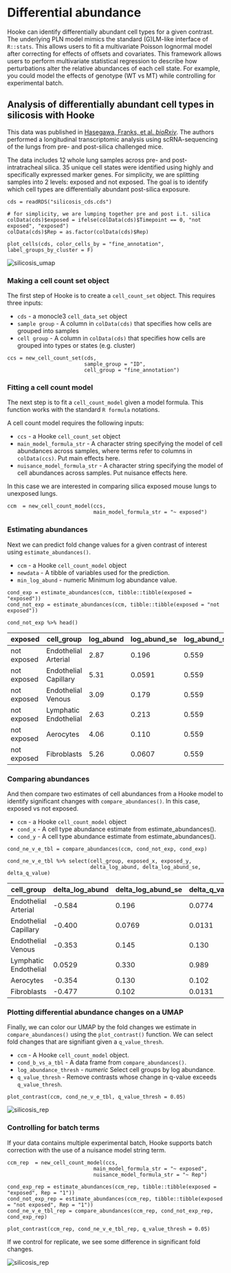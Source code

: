 # Differential abundance

Hooke can identify differentially abundant cell types for a given contrast. The underlying PLN model mimics the standard (G)LM-like interface of `R::stats`. This allows users to fit a multivariate Poisson lognormal model after correcting for effects of offsets and covariates. This framework allows users to perform multivariate statistical regression to describe how perturbations alter the relative abundances of each cell state. For example, you could model the effects of genotype (WT vs MT) while controlling for experimental batch. 


## Analysis of differentially abundant cell types in silicosis with Hooke

This data was published in [Hasegawa, Franks, et al. _bioRxiv_](https://www.biorxiv.org/content/10.1101/2023.02.17.528996v1). 
The authors performed a longitudinal transcriptomic analysis using scRNA-sequencing of the lungs from pre- and post-silica challenged mice. 

The data includes 12 whole lung samples across pre- and post- intratracheal silica. 35 unique cell states were identified using highly and specifically expressed marker genes. For simplicity, we are splitting samples into 2 levels: exposed and not exposed. The goal is to identify which cell types are differentially abundant post-silica exposure. 

```
cds = readRDS("silicosis_cds.cds")

# for simplicity, we are lumping together pre and post i.t. silica
colData(cds)$exposed = ifelse(colData(cds)$Timepoint == 0, "not exposed", "exposed")
colData(cds)$Rep = as.factor(colData(cds)$Rep)

plot_cells(cds, color_cells_by = "fine_annotation", label_groups_by_cluster = F)

```
![silicosis_umap](assets/silcosis_umap.png)


### Making a cell count set object 

The first step of Hooke is to create a `cell_count_set` object. This requires three inputs: 

* `cds` - a monocle3 `cell_data_set` object
* `sample group` -  A column in `colData(cds)` that specifies how cells are grouped into samples
* `cell group` - A column in `colData(cds)` that specifies how cells are grouped into types or states (e.g. cluster)

```
ccs = new_cell_count_set(cds, 
                         sample_group = "ID", 
                         cell_group = "fine_annotation")
```


### Fitting a cell count model 

The next step is to fit a `cell_count_model` given a model formula. This function works with the standard `R formula` notations. 

A cell count model requires the following inputs: 

* `ccs` - a Hooke `cell_count_set` object
* `main_model_formula_str` -  A character string specifying the model of cell abundances across samples, where terms refer to columns in `colData(ccs)`. Put main effects here.
* `nuisance_model_formula_str` - A character string specifying the model of cell abundances across samples. Put nuisance effects here.

In this case we are interested in comparing silica exposed mouse lungs to unexposed lungs. 

```
ccm  = new_cell_count_model(ccs,
                            main_model_formula_str = "~ exposed")
```

### Estimating abundances 

Next we can predict fold change values for a given contrast of interest using `estimate_abundances()`.  

* `ccm` - a Hooke `cell_count_model` object
* `newdata` - A tibble of variables used for the prediction.
* `min_log_abund` - numeric Minimum log abundance value.

```
cond_exp = estimate_abundances(ccm, tibble::tibble(exposed = "exposed"))
cond_not_exp = estimate_abundances(ccm, tibble::tibble(exposed = "not exposed"))

cond_not_exp %>% head()
```

|  exposed    | cell_group           | log_abund | log_abund_se | log_abund_sd
|---|---|---|---|---|
|not exposed |Endothelial Arterial    |   2.87    |   0.196      |   0.559
| not exposed |Endothelial Capillary    |  5.31   |    0.0591    |    0.559
| not exposed |Endothelial Venous      |   3.09    |   0.179     |    0.559
| not exposed |Lymphatic Endothelial   |   2.63    |   0.213     |    0.559
| not exposed |Aerocytes               |   4.06     |  0.110     |    0.559
| not exposed |Fibroblasts             |   5.26     |  0.0607    |    0.559

### Comparing abundances

And then compare two estimates of cell abundances from a Hooke model to identify significant changes with `compare_abundances()`. In this case, exposed vs not exposed. 

* `ccm` - a Hooke `cell_count_model` object
* `cond_x` - A cell type abundance estimate from estimate_abundances().
* `cond_y` - A cell type abundance estimate from estimate_abundances().

```
cond_ne_v_e_tbl = compare_abundances(ccm, cond_not_exp, cond_exp)

cond_ne_v_e_tbl %>% select(cell_group, exposed_x, exposed_y,
                           delta_log_abund, delta_log_abund_se, delta_q_value)

```

| cell_group  | delta_log_abund |  delta_log_abund_se |  delta_q_value |
|---|---|---|---|
| Endothelial Arterial    |      -0.584     |         0.196     |    0.0774 |
| Endothelial Capillary    |     -0.400      |        0.0769    |    0.0131 |
| Endothelial Venous      |    -0.353       |     0.145     |    0.130 |
| Lymphatic Endothelial   |     0.0529       |      0.330    |     0.989 | 
| Aerocytes               |     -0.354      |      0.130      |   0.102 |
| Fibroblasts             |     -0.477      |       0.102      |   0.0131|

### Plotting differential abundance changes on a UMAP

Finally, we can color our UMAP by the fold changes we estimate in `compare_abundances()` using the `plot_contrast()` function. We can select fold changes that are signifiant given a `q_value_thresh`. 

* `ccm`	- A Hooke `cell_count_model` object.
* `cond_b_vs_a_tbl` - A data frame from `compare_abundances()`.
* `log_abundance_thresh` - _numeric_ Select cell groups by log abundance.
* `q_value_thresh` - Remove contrasts whose change in q-value exceeds `q_value_thresh`.

```
plot_contrast(ccm, cond_ne_v_e_tbl, q_value_thresh = 0.05)
```
![silicosis_rep](assets/silicosis_no_rep.png)

### Controlling for batch terms

If your data contains multiple experimental batch, Hooke supports batch correction with the use of a nuisance model string term. 

```
ccm_rep  = new_cell_count_model(ccs,
                            main_model_formula_str = "~ exposed",
                            nuisance_model_formula_str = "~ Rep")

cond_exp_rep = estimate_abundances(ccm_rep, tibble::tibble(exposed = "exposed", Rep = "1"))
cond_not_exp_rep = estimate_abundances(ccm_rep, tibble::tibble(exposed = "not exposed", Rep = "1"))
cond_ne_v_e_tbl_rep = compare_abundances(ccm_rep, cond_not_exp_rep, cond_exp_rep)

plot_contrast(ccm_rep, cond_ne_v_e_tbl_rep, q_value_thresh = 0.05)
```

If we control for replicate, we see some difference in significant fold changes. 

![silicosis_rep](assets/silicosis_rep.png)

